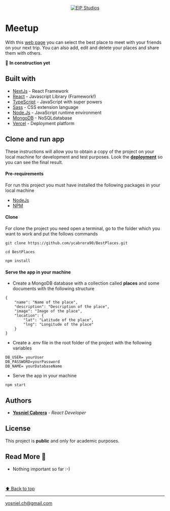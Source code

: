 <p align="center">
  <a href="https://eip-my-summary.web.app/"
    ><img
      src="https://eip-my-summary.herokuapp.com/images/logo"
      alt="EIP Studios"
     />
  </a>
</p>



# Meetup
With this [web page](https://eip-best-places.vercel.app/) you can select the best place to meet with your friends on your next trip. You can also add, edit and delete your places and share them with others.

🦾 **In construction yet**

## Built with
* [NextJs](https://nextjs.org/docs/getting-started) - React Framework
* [React](https://es.reactjs.org/docs/getting-started.html) - Javascript Library (Framework!)
* [TypeScript](https://www.typescriptlang.org/docs/) - JavaScript with super powers
* [Sass](https://sass-lang.com/) - CSS extension language
* [Node.Js](https://nodejs.org/en/docs/) - JavaScript runtime environment
* [MongoDB](https://www.mongodb.com/atlas) - NoSQLdatabase
* [Vercel](https://vercel.com/solutions/nextjs) - Deployment platform
  


## Clone and run app
These instructions will allow you to obtain a copy of the project on your local machine for development and test purposes.
Look the [**deployment**](https://eip-best-places.vercel.app/) so you can see the final result.


#### Pre-requirements
For run this project you must have installed the following packages in your local machine

* [NodeJs](https://nodejs.org/en/) 
* [NPM](https://docs.npmjs.com/downloading-and-installing-node-js-and-npm)

#### Clone
For clone the project you need open a terminal, go to the folder which you want to work and put the follows commands
```
git clone https://github.com/ycabrera90/BestPlaces.git

cd BestPlaces

npm install
```

#### Serve the app in your machine
* Create a MongoDB database with a collection called **places** and some documents with the following structure
```
{
    "name": "Name of the place",
    "description": "Description of the place",
    "image": "Image of the place",
    "location": {
        "lat": "Latitude of the place",
        "lng": "Longitude of the place"
    }
}
```
* Create a .env file in the root folder of the project with the following variables
```
DB_USER= yourUser
DB_PASSWORD=yourPassword
DB_NAME= yourDatabaseName
```


 * Serve the app in your machine
  
```
npm start
```

## Authors
* [**Yosniel Cabrera**](https://www.linkedin.com/in/eip-studios/) - *React Developer* 
  
## License
This project is **public** and only for academic purposes.

## Read More 🎁
* Nothing important so far  :-)

<br>

[⬆ Back to top](#meetup)<br>
  
---
yosniel.ch@gmail.com

